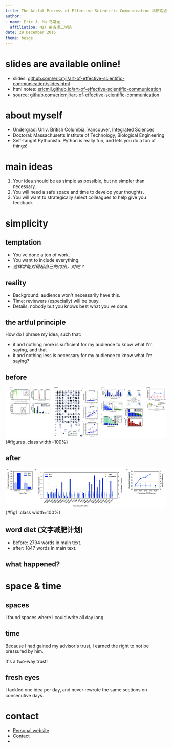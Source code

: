 ```yaml
---
title: The Artful Process of Effective Scientific Communication 科研沟通的艺术
author:
- name: Eric J. Ma 马靖龙
  affiliation: MIT 麻省理工学院
date: 29 December 2016
theme: beige
---
```


# slides are available online!

- slides: [github.com/ericmjl/art-of-effective-scientific-communication/slides.html][slides]
- html notes: [ericmjl.github.io/art-of-effective-scientific-communication][html]
- source: [github.com/ericmjl/art-of-effective-scientific-communication][source]

[source]: https://github.com/ericmjl/art-of-effective-scientific-communication
[html]: https://ericmjl.github.io/art-of-effective-scientific-communication
[slides]: https://ericmjl.github.io/art-of-effective-scientific-communication/slides.html

# about myself

- Undergrad: Univ. British Columbia, Vancouver, Integrated Sciences
- Doctoral: Massachusetts Institute of Technology, Biological Engineering
- Self-taught Pythonista. Python is really fun, and lets you do a ton of things!

# main ideas

1. Your idea should be as simple as possible, but no simpler than necessary.
1. You will need a safe space and time to develop your thoughts.
1. You will want to strategically select colleagues to help give you feedback

# simplicity

## temptation

- You've done a ton of work.
- You want to include everything.
- *这样才能对得起自己的付出，对吧？*

## reality

- Background: audience won't necessarily have this.
- Time: reviewers (especially) will be busy.
- Details: nobody but you knows best what you've done.

## the artful principle

How do I phrase my idea, such that:

- it and nothing more is sufficient for my audience to know what I'm saying, and that
- it and nothing less is necessary for my audience to know what I'm saying?

## before

![All four figures from my first set of submissions to Nature, Science and eLife.](./figures/four-figures.png){#figures .class width=100%}

## after

![The final figure that told the story in its entirety, in the submission to PNAS](./figures/fig1-pnas.png){#fig1 .class width=100%}

## word diet (文字减肥计划)

- before: 2794 words in main text.
- after: 1847 words in main text.

## what happened?

# space & time

## spaces

I found spaces where I could write all day long.

## time

Because I had gained my advisor's trust, I earned the right to not be pressured by him.

It's a two-way trust!

## fresh eyes

I tackled one idea per day, and never rewrote the same sections on consecutive days.

# contact

- [Personal website](www.ericmjl.com)
- [Contact](www.shortwhale.com/ericmjl)
-
